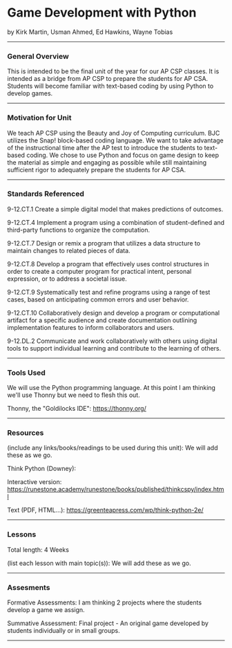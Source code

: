 # Game Development with Python
by Kirk Martin, Usman Ahmed, Ed Hawkins, Wayne Tobias

-----

### General Overview
This is intended to be the final unit of the year for our AP CSP classes. It is intended as a bridge from AP CSP to prepare the students for AP CSA. Students will become familiar with text-based coding by using Python to develop games.

---

### Motivation for Unit
We teach AP CSP using the Beauty and Joy of Computing curriculum. BJC utilizes the Snap! block-based coding language. We want to take advantage of the instructional time after the AP test to introduce the students to text-based coding. We chose to use Python and focus on game design to keep the material as simple and engaging as possible while still maintaining sufficient rigor to adequately prepare the students for AP CSA.

---

### Standards Referenced
9-12.CT.1 Create a simple digital model that makes predictions of outcomes.

9-12.CT.4 Implement a program using a combination of student-defined and third-party functions to organize the computation.

9-12.CT.7 Design or remix a program that utilizes a data structure to maintain changes to related pieces of data.

9-12.CT.8 Develop a program that effectively uses control structures in order to create a computer program for practical intent, personal expression, or to address a societal issue.

9-12.CT.9 Systematically test and refine programs using a range of test cases, based on anticipating common errors and user behavior.

9-12.CT.10 Collaboratively design and develop a program or computational artifact for a specific audience and create documentation outlining implementation features to inform collaborators and users.

9-12.DL.2 Communicate and work collaboratively with others using digital tools to support individual learning and contribute to the learning of others.

---

### Tools Used
We will use the Python programming language. At this point I am thinking we'll use Thonny but we need to flesh this out.

Thonny, the "Goldilocks IDE": https://thonny.org/

---

### Resources
(include any links/books/readings to be used during this unit): We will add these as we go.

Think Python (Downey):

  Interactive version: https://runestone.academy/runestone/books/published/thinkcspy/index.html

  Text (PDF, HTML...): https://greenteapress.com/wp/think-python-2e/


---

### Lessons
Total length: 4 Weeks

(list each lesson with main topic(s)): We will add these as we go.

---

### Assesments
Formative Assessments: I am thinking 2 projects where the students develop a game we assign.

Summative Assessment: Final project - An original game developed by students individually or in small groups.

---
